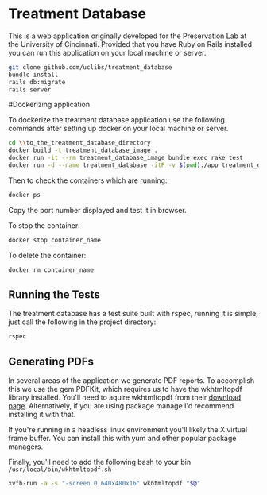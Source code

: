 # Treatment Database

This is a web application originally developed for the Preservation Lab at the University of Cincinnati.  Provided that you have Ruby on Rails installed you can run this application on your local machine or server.

```bash
git clone github.com/uclibs/treatment_database
bundle install
rails db:migrate
rails server
```

#Dockerizing application

To dockerize the treatment database application use the following commands after setting up docker on your local machine or server.

```bash
cd \\to_the_treatment_database_directory
docker build -t treatment_database_image .
docker run -it --rm treatment_database_image bundle exec rake test
docker run -d --name treatment_database -itP -v $(pwd):/app treatment_database_image
```
Then to check the containers which are running:
```bash
docker ps
```
Copy the port number displayed and test it in browser.

To stop the container:
```bash
docker stop container_name
```
To delete the container:
```bash
docker rm container_name
```


## Running the Tests
The treatment database has a test suite built with rspec, running it is simple, just call the following in the project directory:

```bash
rspec
```

## Generating PDFs
In several areas of the application we generate PDF reports.  To accomplish this we use the gem PDFKit, which requires us to have the wkhtmltopdf library installed.  You'll need to aquire wkhtmltopdf from their [download page](https://wkhtmltopdf.org/downloads.html).  Alternatively, if you are using package manage I'd recommend installing it with that.

If you're running in a headless linux environment you'll likely the X virtual frame buffer.  You can install this with yum and other popular package managers.

Finally, you'll need to add the following bash to your bin `/usr/local/bin/wkhtmltopdf.sh`

```bash
xvfb-run -a -s "-screen 0 640x480x16" wkhtmltopdf "$@"
```
